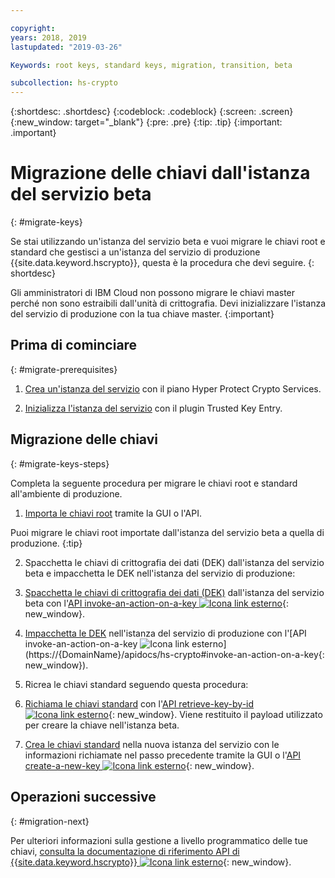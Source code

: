 ```yaml
---

copyright:
years: 2018, 2019
lastupdated: "2019-03-26"

Keywords: root keys, standard keys, migration, transition, beta

subcollection: hs-crypto
---
```


{:shortdesc: .shortdesc}
{:codeblock: .codeblock}
{:screen: .screen}
{:new_window: target="_blank"}
{:pre: .pre}
{:tip: .tip}
{:important: .important}

# Migrazione delle chiavi dall'istanza del servizio beta
{: #migrate-keys}

Se stai utilizzando un'istanza del servizio beta e vuoi migrare le chiavi root e standard che gestisci a un'istanza del servizio di produzione {{site.data.keyword.hscrypto}}, questa è la procedura che devi seguire.
{: shortdesc}

Gli amministratori di IBM Cloud non possono migrare le chiavi master perché non sono estraibili dall'unità di crittografia. Devi inizializzare l'istanza del servizio di produzione con la tua chiave master.
{:important}  

## Prima di cominciare
{: #migrate-prerequisites}

1. [Crea un'istanza del servizio](/docs/services/hs-crypto/provision.html) con il piano Hyper Protect Crypto Services.

2. [Inizializza l'istanza del servizio](/docs/services/hs-crypto/initialize_hsm.html) con il plugin Trusted Key Entry.

## Migrazione delle chiavi
{: #migrate-keys-steps}  

Completa la seguente procedura per migrare le chiavi root e standard all'ambiente di produzione.

1. [Importa le chiavi root](/docs/services/hs-crypto/import-root-keys.html) tramite la GUI o l'API.

  Puoi migrare le chiavi root importate dall'istanza del servizio beta a quella di produzione.
  {:tip}

2. Spacchetta le chiavi di crittografia dei dati (DEK) dall'istanza del servizio beta e impacchetta le DEK nell'istanza del servizio di produzione:

  1. [Spacchetta le chiavi di crittografia dei dati (DEK)](/docs/services/hs-crypto/unwrap-keys.html) dall'istanza del servizio beta con l'[API invoke-an-action-on-a-key ![Icona link esterno](../../icons/launch-glyph.svg "Icona link esterno")](https://{DomainName}/apidocs/hs-crypto#invoke-an-action-on-a-key){: new_window}.

  2. [Impacchetta le DEK](/docs/services/hs-crypto/wrap-keys.html) nell'istanza del servizio di produzione con l'[API invoke-an-action-on-a-key ![Icona link esterno](../../icons/launch-glyph.svg "Icona link esterno")](https://{DomainName}/apidocs/hs-crypto#invoke-an-action-on-a-key{: new_window}).

3. Ricrea le chiavi standard seguendo questa procedura:

  1. [Richiama le chiavi standard](/docs/services/hs-crypto?topic=hs-crypto-view-keys#retrieve-key-api) con l'[API retrieve-key-by-id ![Icona link esterno](../../icons/launch-glyph.svg "Icona link esterno")](https://{DomainName}/apidocs/hs-crypto#retrieve-a-key-by-id){: new_window}. Viene restituito il payload utilizzato per creare la chiave nell'istanza beta.

  2. [Crea le chiavi standard](/docs/services/hs-crypto/create-standard-keys.html) nella nuova istanza del servizio con le informazioni richiamate nel passo precedente tramite la GUI o l'[API create-a-new-key ![Icona link esterno](../../icons/launch-glyph.svg "Icona link esterno")](https://{DomainName}/apidocs/hs-crypto#create-a-new-key){: new_window}.

## Operazioni successive
{: #migration-next}

Per ulteriori informazioni sulla gestione a livello programmatico delle tue chiavi, [consulta la documentazione di riferimento API di {{site.data.keyword.hscrypto}} ![Icona link esterno](../../icons/launch-glyph.svg "Icona link esterno")](https://{DomainName}/apidocs/hs-crypto){: new_window}.
